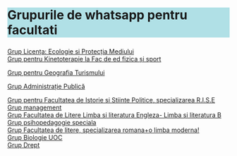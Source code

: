 <html>
<body>

<h1 style="background-color:powderblue;">Grupurile de whatsapp pentru facultati</h1>

<p style="font-size:160%;"> 

<a href="https://chat.whatsapp.com/BbhQjrml5okDHkntjyIhEI?fbclid=IwAR3m5pp2c2oO_f5Tr9-In6VcxX30x_K1ijaSBhRDkL2TGoteefePDarlN-Y">Grup Licența: Ecologie si Protecția Mediului</a>
<br>
<a href="https://chat.whatsapp.com/KB90FuPRLfG4tkm3Qc5qdu?fbclid=IwAR0GYlqnV_m1cYNzgwVJHOjWLoh0wZ6pbxOxn_gl89_aZprIEuN40Gae8TM">Grup pentru Kinetoterapie la Fac de ed fizica și sport</a>
<br>

<a href="https://chat.whatsapp.com/IzhLpKpnuu1JQw34EjKiIM?fbclid=IwAR3p_W3vkPxUYGiktWJhPkEXwyfMFU8S3XzgEyeuEdo7U5bGPw73z6wvsCE">Grup pentru Geografia Turismului</a>
<br>

<a href="https://chat.whatsapp.com/Cg9KNHuAeZzKG9KmhrIfKr?fbclid=IwAR0Vgkn3hqXIzBQyMbeaHqC0hrbWla89eJUaFw0jBnihd9v3x8B5r_9M9Dc">Grup Administrație Publică</a>
<br>

<a href="https://l.facebook.com/l.php?u=https%3A%2F%2Fchat.whatsapp.com%2FEIDybwci1tnAyUJUgnPoNA%3Ffbclid%3DIwAR1Ikw7dX0_5E0C4UuyId7Lz37YUzLIKQ6Whgc0xJr4O7zlvCmGOds6r3_o&h=AT3UlVuzsmxB60xcilinUhcQaECTvO2IUMkcqEK7IkfnmlSFzK4hkcTudhG2S5xx1lbOEhSNbGcDDj2e-mOZjUN_eOQ6hHYAZcmLPlKs-bVBPydhVHJkaoKPAxndjw6lBxyoddfG5vouL1AItuJX5AfNVaO6bXicJ92VzhTGMXYPRlQj_815E-PFHCVArUs">Grup pentru Facultatea de Istorie si Stiinte Politice, specializarea R.I.S.E</a>
<br>
<a href="https://chat.whatsapp.com/FO1RZkqqSAb9BcqtUsd8KT?fbclid=IwAR0QAKR0Zk61T9a_GYrCVMD-LJgfb-MacMl3ivvMhYIdmIzFBIi59ZShDlo">Grup management</a>
<br>
<a href="https://l.facebook.com/l.php?u=https%3A%2F%2Fchat.whatsapp.com%2FL2FraayDTSJL0YUoMu6Cde%3Ffbclid%3DIwAR037TIhBoYKv0iEFBCKaUg8oQx6tetiJiN_9M9MJ_Tf-G1GCvUbPZq5xns&h=AT3tTVTW-JcCMkl4FTES9pGRKeIyvBpiOj-FpXL-deHrHooOLYQgG31n9VR0qykwbDB86vtc-qfeXa3HjxxlAQZsT5pcabhksZBfCDmQ3-AU6taSP6ACvnJ5VS_N5hOShB9f1SQxXOO2rKVRFKX0LX1mW4-vCLFsgrKHPZWQSRNCAi853KQdTvVLg-ixYjg">Grup Facultatea de Litere Limba si literatura Engleza- Limba si literatura B</a>
<br>
<a href="https://chat.whatsapp.com/IgTglN8357uHfAh7mLE5nB?fbclid=IwAR3UxmXNIRHpbekV2IGbL_2AKtbD7oitFTuS1twcheHtBPabKC5P9zuDnEc">Grup psihopedagogie speciala </a>
<br>
<a href="https://chat.whatsapp.com/JODDgBYUHAvHowEzI0oIGl?fbclid=IwAR0tdF6Qx3h7CfRfK_YYGuDlaG5UGmUX2HOtbBmauodzHY0RKpfoM29f5GI">Grup Facultatea de litere, specializarea romana+o limba moderna! </a>
<br>
<a href="https://chat.whatsapp.com/KoYTLPJIlLsFhXX2fbcYC6">Grup Biologie UOC</a>
<br>
<a href="https://chat.whatsapp.com/LPuXHt52I3ZI921VIPxhhP">Grup Drept</a>

</p>

</body>
</html>
